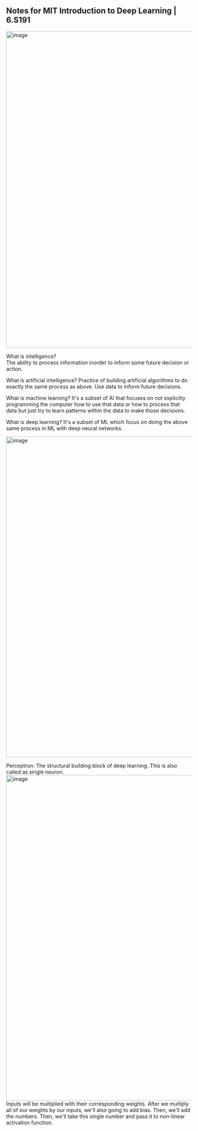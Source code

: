## Notes for MIT Introduction to Deep Learning | 6.S191

<img width="858" alt="image" src="https://github.com/user-attachments/assets/03f00a5e-919f-4dfb-969e-ad7d8711db1a" />

What is intelligence?  
The ability to process information inorder to inform some future decision or action.

What is artificial intelligence?
Practice of building artificial algorithms to do exactly the same process as above. Use data to inform future decisions.

What is machine learning?
It's a subset of AI that focuses on not explicitly programming the computer how to use that data or how to process that data but just try to learn patterns within the data to make those decisions. 

What is deep learning?
It's a subset of ML which focus on doing the above same process in ML with deep neural networks.

<img width="869" alt="image" src="https://github.com/user-attachments/assets/829d8fd4-b94f-4305-bd0d-d5f0a061e770" />

Perceptron: The structural building block of deep learning. This is also called as single neuron.
<img width="882" alt="image" src="https://github.com/user-attachments/assets/0ee072d5-5175-432a-853a-2a86973e6a2b" />
Inputs will be multiplied with their corresponding weights. After we multiply all of our weights by our inputs, we'll also going to add bias. Then, we'll add the numbers. Then, we'll take this single number and pass it to non-linear activation function.
